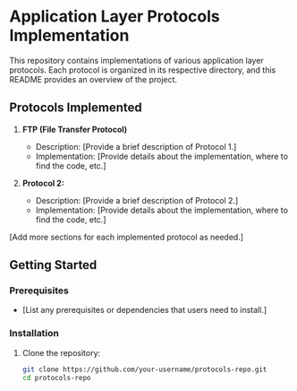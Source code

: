 # Application Layer Protocols Implementation

This repository contains implementations of various application layer protocols. Each protocol is organized in its respective directory, and this README provides an overview of the project.

## Protocols Implemented

1. **FTP (File Transfer Protocol)**
   - Description: [Provide a brief description of Protocol 1.]
   - Implementation: [Provide details about the implementation, where to find the code, etc.]

2. **Protocol 2:**
   - Description: [Provide a brief description of Protocol 2.]
   - Implementation: [Provide details about the implementation, where to find the code, etc.]

[Add more sections for each implemented protocol as needed.]

## Getting Started

### Prerequisites

- [List any prerequisites or dependencies that users need to install.]

### Installation

1. Clone the repository:

   ```bash
   git clone https://github.com/your-username/protocols-repo.git
   cd protocols-repo
